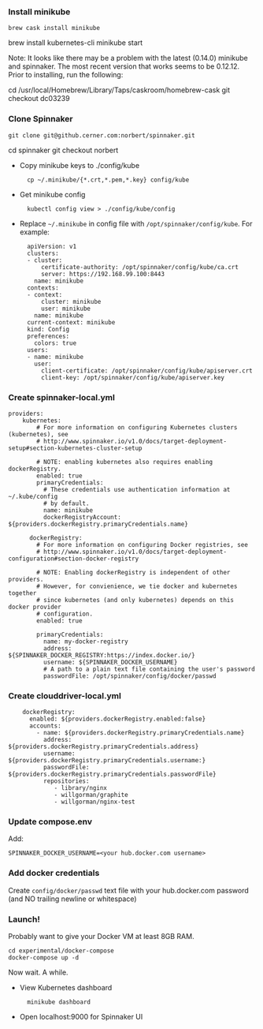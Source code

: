 ### Install minikube

	brew cask install minikube
  brew install kubernetes-cli
	minikube start

Note: It looks like there may be a problem with the latest (0.14.0) minikube and spinnaker. The most recent version that works seems to be 0.12.12. Prior to installing, run the following:

  cd /usr/local/Homebrew/Library/Taps/caskroom/homebrew-cask
  git checkout dc03239


### Clone Spinnaker

	git clone git@github.cerner.com:norbert/spinnaker.git
  cd spinnaker
  git checkout norbert

* Copy minikube keys to ./config/kube

		cp ~/.minikube/{*.crt,*.pem,*.key} config/kube

* Get minikube config

		kubectl config view > ./config/kube/config

* Replace `~/.minikube` in config file with `/opt/spinnaker/config/kube`. For example:

	    apiVersion: v1
		clusters:
		- cluster:
		    certificate-authority: /opt/spinnaker/config/kube/ca.crt
		    server: https://192.168.99.100:8443
		  name: minikube
		contexts:
		- context:
		    cluster: minikube
		    user: minikube
		  name: minikube
		current-context: minikube
		kind: Config
		preferences:
		  colors: true
		users:
		- name: minikube
		  user:
		    client-certificate: /opt/spinnaker/config/kube/apiserver.crt
		    client-key: /opt/spinnaker/config/kube/apiserver.key

### Create spinnaker-local.yml

	providers:
		kubernetes:
		    # For more information on configuring Kubernetes clusters (kubernetes), see
		    # http://www.spinnaker.io/v1.0/docs/target-deployment-setup#section-kubernetes-cluster-setup

		    # NOTE: enabling kubernetes also requires enabling dockerRegistry.
		    enabled: true
		    primaryCredentials:
		      # These credentials use authentication information at ~/.kube/config
		      # by default.
		      name: minikube
		      dockerRegistryAccount: ${providers.dockerRegistry.primaryCredentials.name}

		  dockerRegistry:
		    # For more information on configuring Docker registries, see
		    # http://www.spinnaker.io/v1.0/docs/target-deployment-configuration#section-docker-registry

		    # NOTE: Enabling dockerRegistry is independent of other providers.
		    # However, for convienience, we tie docker and kubernetes together
		    # since kubernetes (and only kubernetes) depends on this docker provider
		    # configuration.
		    enabled: true

		    primaryCredentials:
		      name: my-docker-registry
		      address: ${SPINNAKER_DOCKER_REGISTRY:https://index.docker.io/}
		      username: ${SPINNAKER_DOCKER_USERNAME}
		      # A path to a plain text file containing the user's password
		      passwordFile: /opt/spinnaker/config/docker/passwd


### Create clouddriver-local.yml

		dockerRegistry:
		  enabled: ${providers.dockerRegistry.enabled:false}
		  accounts:
		    - name: ${providers.dockerRegistry.primaryCredentials.name}
		      address: ${providers.dockerRegistry.primaryCredentials.address}
		      username: ${providers.dockerRegistry.primaryCredentials.username:}
		      passwordFile: ${providers.dockerRegistry.primaryCredentials.passwordFile}
		      repositories:
		         - library/nginx
		         - willgorman/graphite
		         - willgorman/nginx-test

### Update compose.env

Add:

	SPINNAKER_DOCKER_USERNAME=<your hub.docker.com username>

### Add docker credentials

Create `config/docker/passwd` text file with your hub.docker.com password (and NO trailing newline or whitespace)

### Launch!

Probably want to give your Docker VM at least 8GB RAM.

	cd experimental/docker-compose
	docker-compose up -d

Now wait.  A while.

* View Kubernetes dashboard

		minikube dashboard

* Open localhost:9000 for Spinnaker UI

